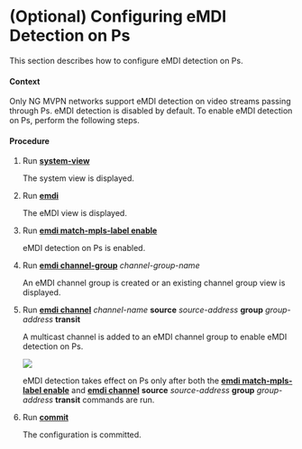 (Optional) Configuring eMDI Detection on Ps
===========================================

This section describes how to configure eMDI detection on Ps.

#### Context

Only NG MVPN networks support eMDI detection on video streams passing through Ps. eMDI detection is disabled by default. To enable eMDI detection on Ps, perform the following steps.


#### Procedure

1. Run [**system-view**](cmdqueryname=system-view)
   
   
   
   The system view is displayed.
2. Run [**emdi**](cmdqueryname=emdi)
   
   
   
   The eMDI view is displayed.
3. Run [**emdi match-mpls-label enable**](cmdqueryname=emdi+match-mpls-label+enable)
   
   
   
   eMDI detection on Ps is enabled.
4. Run [**emdi channel-group**](cmdqueryname=emdi+channel-group) *channel-group-name*
   
   
   
   An eMDI channel group is created or an existing channel group view is displayed.
5. Run [**emdi channel**](cmdqueryname=emdi+channel) *channel-name* **source** *source-address* **group** *group-address* **transit**
   
   
   
   A multicast channel is added to an eMDI channel group to enable eMDI detection on Ps.
   
   
   
   ![](../../../../public_sys-resources/note_3.0-en-us.png) 
   
   eMDI detection takes effect on Ps only after both the [**emdi match-mpls-label enable**](cmdqueryname=emdi+match-mpls-label+enable) and [**emdi channel**](cmdqueryname=emdi+channel) **source** *source-address* **group** *group-address* **transit** commands are run.
6. Run [**commit**](cmdqueryname=commit)
   
   
   
   The configuration is committed.